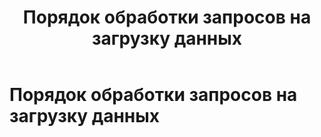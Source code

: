 ﻿---
layout: default
title: Порядок обработки запросов на загрузку данных
nav_order: 2
parent: Связи с другими системами и компонентами
has_children: false
has_toc: false
---

Порядок обработки запросов на загрузку данных
=====================


